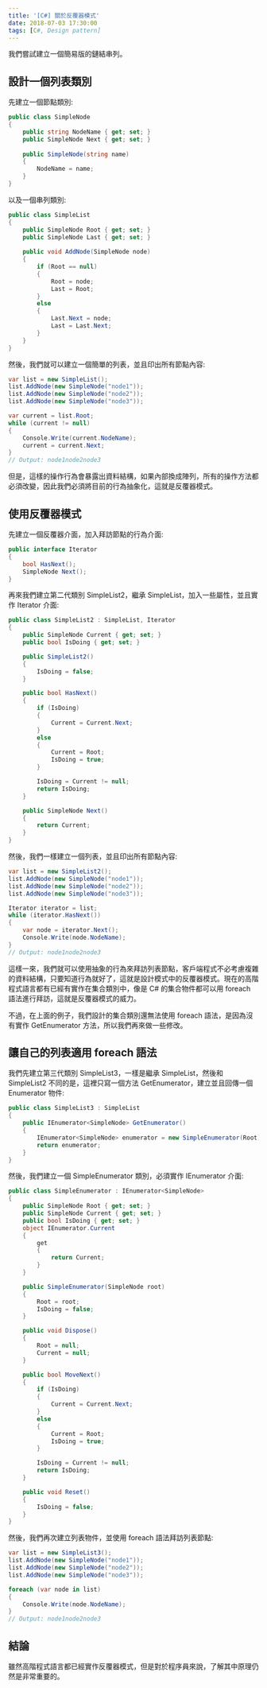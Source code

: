```yaml
---
title: '[C#] 關於反覆器模式'
date: 2018-07-03 17:30:00
tags: [C#, Design pattern]
---
```


我們嘗試建立一個簡易版的鏈結串列。

## 設計一個列表類別

先建立一個節點類別:

``` C#
public class SimpleNode
{
    public string NodeName { get; set; }
    public SimpleNode Next { get; set; }
    
    public SimpleNode(string name)
    {
        NodeName = name;
    }
}
```

以及一個串列類別:

``` C#
public class SimpleList
{
    public SimpleNode Root { get; set; }
    public SimpleNode Last { get; set; }
    
    public void AddNode(SimpleNode node)
    {
        if (Root == null)
        {
            Root = node;
            Last = Root;
        }
        else
        {
            Last.Next = node;
            Last = Last.Next;
        }
    }
}
```

然後，我們就可以建立一個簡單的列表，並且印出所有節點內容:

``` C#
var list = new SimpleList();
list.AddNode(new SimpleNode("node1"));
list.AddNode(new SimpleNode("node2"));
list.AddNode(new SimpleNode("node3"));

var current = list.Root;
while (current != null)
{
    Console.Write(current.NodeName);
    current = current.Next;
}
// Output: node1node2node3
```

但是，這樣的操作行為會暴露出資料結構，如果內部換成陣列，所有的操作方法都必須改變，因此我們必須將目前的行為抽象化，這就是反覆器模式。

## 使用反覆器模式

先建立一個反覆器介面，加入拜訪節點的行為介面:

``` C#
public interface Iterator
{
    bool HasNext();
    SimpleNode Next();
}
```

再來我們建立第二代類別 SimpleList2，繼承 SimpleList，加入一些屬性，並且實作 Iterator 介面:

``` C#
public class SimpleList2 : SimpleList, Iterator
{
    public SimpleNode Current { get; set; }
    public bool IsDoing { get; set; }

    public SimpleList2()
    {
        IsDoing = false;
    }

    public bool HasNext()
    {
        if (IsDoing)
        {
            Current = Current.Next;
        }
        else
        {
            Current = Root;
            IsDoing = true;
        }

        IsDoing = Current != null;
        return IsDoing;
    }

    public SimpleNode Next()
    {
        return Current;
    }
}
```

然後，我們一樣建立一個列表，並且印出所有節點內容:

``` C#
var list = new SimpleList2();
list.AddNode(new SimpleNode("node1"));
list.AddNode(new SimpleNode("node2"));
list.AddNode(new SimpleNode("node3"));

Iterator iterator = list;
while (iterator.HasNext())
{
    var node = iterator.Next();
    Console.Write(node.NodeName);
}
// Output: node1node2node3
```

這樣一來，我們就可以使用抽象的行為來拜訪列表節點，客戶端程式不必考慮複雜的資料結構，只要知道行為就好了，這就是設計模式中的反覆器模式。現在的高階程式語言都有已經有實作在集合類別中，像是 C# 的集合物件都可以用 foreach 語法進行拜訪，這就是反覆器模式的威力。

不過，在上面的例子，我們設計的集合類別還無法使用 foreach 語法，是因為沒有實作 GetEnumerator 方法，所以我們再來做一些修改。

## 讓自己的列表適用 foreach 語法

我們先建立第三代類別 SimpleList3，一樣是繼承 SimpleList，然後和 SimpleList2 不同的是，這裡只寫一個方法  GetEnumerator，建立並且回傳一個 Enumerator 物件:

``` C#
public class SimpleList3 : SimpleList
{
    public IEnumerator<SimpleNode> GetEnumerator()
    {
        IEnumerator<SimpleNode> enumerator = new SimpleEnumerator(Root);
        return enumerator; 
    }
}
```

然後，我們建立一個 SimpleEnumerator 類別，必須實作 IEnumerator 介面:

``` C#
public class SimpleEnumerator : IEnumerator<SimpleNode>
{      
    public SimpleNode Root { get; set; }
    public SimpleNode Current { get; set; }
    public bool IsDoing { get; set; }
    object IEnumerator.Current
    {
        get
        {
            return Current;
        }
    }

    public SimpleEnumerator(SimpleNode root)
    {
        Root = root;
        IsDoing = false;
    }

    public void Dispose()
    {
        Root = null;
        Current = null;
    }

    public bool MoveNext()
    {
        if (IsDoing)
        {
            Current = Current.Next;
        }
        else
        {
            Current = Root;
            IsDoing = true;
        }

        IsDoing = Current != null;
        return IsDoing;
    }

    public void Reset()
    {
        IsDoing = false;
    }
}
```

然後，我們再次建立列表物件，並使用 foreach 語法拜訪列表節點:

``` C#
var list = new SimpleList3();
list.AddNode(new SimpleNode("node1"));
list.AddNode(new SimpleNode("node2"));
list.AddNode(new SimpleNode("node3"));

foreach (var node in list)
{
    Console.Write(node.NodeName);
}
// Output: node1node2node3
```

## 結論

雖然高階程式語言都已經實作反覆器模式，但是對於程序員來說，了解其中原理仍然是非常重要的。

